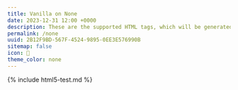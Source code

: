 ```yaml
---
title: Vanilla on None
date: 2023-12-31 12:00 +0000
description: These are the supported HTML tags, which will be generated from Markdown.
permalink: /none
uuid: 2B12F9BD-567F-4524-9895-0EE3E576990B
sitemap: false
icon: 🍦
theme_color: none
---
```

{% include html5-test.md %}
